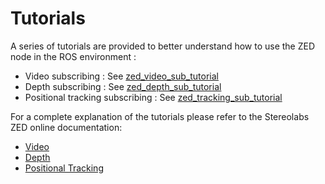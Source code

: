 # Tutorials
A series of tutorials are provided to better understand how to use the ZED node in the ROS environment :

- Video subscribing : See [zed_video_sub_tutorial](./zed_video_sub_tutorial)
- Depth subscribing : See [zed_depth_sub_tutorial](./zed_depth_sub_tutorial)
- Positional tracking subscribing : See [zed_tracking_sub_tutorial](./zed_tracking_sub_tutorial)

For a complete explanation of the tutorials please refer to the Stereolabs ZED online documentation:

- [Video](https://docs.stereolabs.com/integrations/ros//)
- [Depth](https://docs.stereolabs.com/integrations/ros/depth_sensing/)
- [Positional Tracking](https://docs.stereolabs.com/integrations/ros/positional_tracking/)
